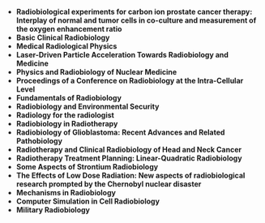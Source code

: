 
<ul>
  
 <li><b><a target="_blank" href="https://github.com/manjunath5496/Radiobiology-Books/blob/master/rdb(1).pdf" style="text-decoration:none;">Radiobiological experiments for carbon ion prostate cancer therapy: Interplay of normal and tumor cells in co-culture and measurement of the oxygen enhancement ratio</a></b></li>
  
<li><b><a target="_blank" href="https://github.com/manjunath5496/Radiobiology-Books/blob/master/rdb(2).pdf" style="text-decoration:none;">Basic Clinical Radiobiology</a></b></li>

<li><b><a target="_blank" href="https://github.com/manjunath5496/Radiobiology-Books/blob/master/rdb(3).pdf" style="text-decoration:none;">Medical Radiological Physics</a></b></li>                         
  <li><b><a target="_blank" href="https://github.com/manjunath5496/Radiobiology-Books/blob/master/rdb(4).pdf" style="text-decoration:none;">Laser-Driven Particle Acceleration Towards Radiobiology and Medicine</a></b></li>  
     <li><b><a target="_blank" href="https://github.com/manjunath5496/Radiobiology-Books/blob/master/rdb(5).pdf" style="text-decoration:none;">Physics and Radiobiology of Nuclear Medicine</a></b></li>  
      <li><b><a target="_blank" href="https://github.com/manjunath5496/Radiobiology-Books/blob/master/rdb(6).pdf" style="text-decoration:none;">Proceedings of a Conference on Radiobiology at the Intra-Cellular Level</a></b></li>  
  
  <li><b><a target="_blank" href="https://github.com/manjunath5496/Radiobiology-Books/blob/master/rdb(7).pdf" style="text-decoration:none;">Fundamentals of Radiobiology</a></b></li>  

<li><b><a target="_blank" href="https://github.com/manjunath5496/Radiobiology-Books/blob/master/rdb(8).pdf" style="text-decoration:none;">Radiobiology and Environmental Security</a></b></li>  

 <li><b><a target="_blank" href="https://github.com/manjunath5496/Radiobiology-Books/blob/master/rdb(9).pdf" style="text-decoration:none;">Radiology for the radiologist</a></b></li>  

<li><b><a target="_blank" href="https://github.com/manjunath5496/Radiobiology-Books/blob/master/rdb(10).pdf" style="text-decoration:none;"> Radiobiology in Radiotherapy</a></b></li>  

 <li><b><a target="_blank" href="https://github.com/manjunath5496/Radiobiology-Books/blob/master/rdb(11).pdf" style="text-decoration:none;">Radiobiology of Glioblastoma: Recent Advances and Related Pathobiology</a></b></li>
  
<li><b><a target="_blank" href="https://github.com/manjunath5496/Radiobiology-Books/blob/master/rdb(12).pdf" style="text-decoration:none;">Radiotherapy and Clinical Radiobiology of Head and Neck Cancer</a></b></li>

<li><b><a target="_blank" href="https://github.com/manjunath5496/Radiobiology-Books/blob/master/rdb(13).pdf" style="text-decoration:none;">Radiotherapy Treatment Planning: Linear-Quadratic Radiobiology</a></b></li>                         
  <li><b><a target="_blank" href="https://github.com/manjunath5496/Radiobiology-Books/blob/master/rdb(14).pdf" style="text-decoration:none;">Some Aspects of Strontium Radiobiology</a></b></li>  
     <li><b><a target="_blank" href="https://github.com/manjunath5496/Radiobiology-Books/blob/master/rdb(15).pdf" style="text-decoration:none;">The Effects of Low Dose Radiation: New aspects of radiobiological research prompted by the Chernobyl nuclear disaster</a></b></li>  
      <li><b><a target="_blank" href="https://github.com/manjunath5496/Radiobiology-Books/blob/master/rdb(16).pdf" style="text-decoration:none;">Mechanisms in Radiobiology</a></b></li>  
  
  <li><b><a target="_blank" href="https://github.com/manjunath5496/Radiobiology-Books/blob/master/rdb(17).pdf" style="text-decoration:none;">Computer Simulation in Cell Radiobiology</a></b></li>  

<li><b><a target="_blank" href="https://github.com/manjunath5496/Radiobiology-Books/blob/master/rdb(18).pdf" style="text-decoration:none;">Military Radiobiology</a></b></li>  






</ul>
